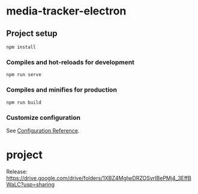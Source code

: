# media-tracker-electron

## Project setup
```
npm install
```

### Compiles and hot-reloads for development
```
npm run serve
```

### Compiles and minifies for production
```
npm run build
```

### Customize configuration
See [Configuration Reference](https://cli.vuejs.org/config/).
# project

Release: https://drive.google.com/drive/folders/1XBZ4MgIwDRZOSyrIBePMj4_3EffBWaLC?usp=sharing
